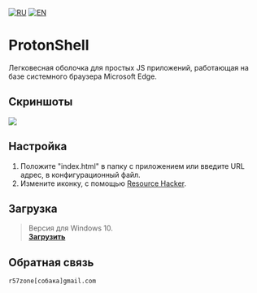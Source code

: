 [![RU](https://user-images.githubusercontent.com/9499881/27683795-5b0fbac6-5cd8-11e7-929c-057833e01fb1.png)](https://github.com/r57zone/ProtonShell/blob/master/README.md) 
[![EN](https://user-images.githubusercontent.com/9499881/33184537-7be87e86-d096-11e7-89bb-f3286f752bc6.png)](https://github.com/r57zone/ProtonShell/blob/master/README.EN.md) 
# ProtonShell
Легковесная оболочка для простых JS приложений, работающая на базе системного браузера Microsoft Edge.

## Скриншоты
![](https://user-images.githubusercontent.com/9499881/143233461-5ea4ebf8-eb93-4da2-952a-3137d077eae7.png)

## Настройка
1. Положите "index.html" в папку с приложением или введите URL адрес, в конфигурационный файл.
2. Измените иконку, с помощью [Resource Hacker](http://www.angusj.com/resourcehacker/).

## Загрузка
>Версия для Windows 10.<br>
**[Загрузить](https://github.com/r57zone/ProtonShell/releases)**

## Обратная связь
`r57zone[собака]gmail.com`